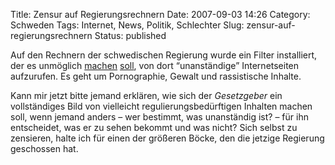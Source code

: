 Title: Zensur auf Regierungsrechnern
Date: 2007-09-03 14:26
Category: Schweden
Tags: Internet, News, Politik, Schlechter
Slug: zensur-auf-regierungsrechnern
Status: published

Auf den Rechnern der schwedischen Regierung wurde ein Filter
installiert, der es unmöglich
[machen](http://www.heise.de/newsticker/meldung/95372)
[soll](http://www.dn.se/DNet/jsp/polopoly.jsp?d=1042&a=687824), von dort
“unanständige” Internetseiten aufzurufen. Es geht um Pornographie,
Gewalt und rassistische Inhalte.

Kann mir jetzt bitte jemand erklären, wie sich der *Gesetzgeber* ein
vollständiges Bild von vielleicht regulierungsbedürftigen Inhalten
machen soll, wenn jemand anders – wer bestimmt, was unanständig ist? –
für ihn entscheidet, was er zu sehen bekommt und was nicht? Sich selbst
zu zensieren, halte ich für einen der größeren Böcke, den die jetzige
Regierung geschossen hat.


